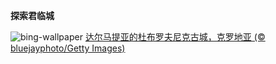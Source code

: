 
**探索君临城**

![bing-wallpaper](https://www.bing.com/th?id=OHR.DubrovnikTwilight_ZH-CN2981648854_1920x1080.jpg)
[达尔马提亚的杜布罗夫尼克古城，克罗地亚 (© bluejayphoto/Getty Images)](https://www.bing.com/search?q=%E6%9D%9C%E5%B8%83%E7%BD%97%E5%A4%AB%E5%B0%BC%E5%85%8B&amp;form=hpcapt&amp;mkt=zh-cn)
  
